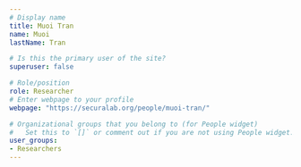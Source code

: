 ```yaml
---
# Display name
title: Muoi Tran
name: Muoi
lastName: Tran

# Is this the primary user of the site?
superuser: false

# Role/position
role: Researcher
# Enter webpage to your profile
webpage: "https://securalab.org/people/muoi-tran/"

# Organizational groups that you belong to (for People widget)
#   Set this to `[]` or comment out if you are not using People widget.
user_groups:
- Researchers
---
```

